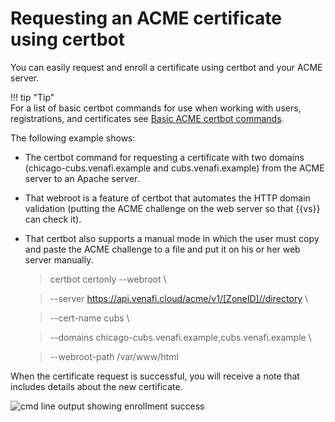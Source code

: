 # Requesting an ACME certificate using certbot

You can easily request and enroll a certificate using certbot and your ACME
server.

!!! tip "Tip"  
    For a list of basic certbot commands for use when working with users,
    registrations, and certificates see [Basic ACME certbot
    commands](r-ACME-basic-certbot-commands.md).

The following example shows:

* The certbot command for requesting a certificate with two domains
  (chicago-cubs.venafi.example and cubs.venafi.example) from the ACME server to
  an Apache server.

* That webroot is a feature of certbot that automates the HTTP domain validation
  (putting the ACME challenge on the web server so that {{vs}} can check
  it).
    
* That certbot also supports a manual mode in which the user must copy and paste
  the ACME challenge to a file and put it on his or her web server manually.

    >certbot certonly --webroot \
    
    >--server https://api.venafi.cloud/acme/v1/[ZoneID]//directory \
    
    >--cert-name cubs \
    
    >--domains chicago-cubs.venafi.example,cubs.venafi.example \
    
    >--webroot-path /var/www/html

When the certificate request is successful, you will receive a note that
includes details about the new certificate.

![cmd line output showing enrollment success](ACME_enrollment_success_notification.png)